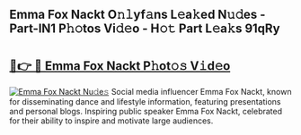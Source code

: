 ## Emma Fox Nackt O𝚗𝚕yf𝚊ns L𝚎a𝚔ed N𝚞𝚍es - Part-lN1 P𝚑𝚘tos Vi𝚍𝚎o - H𝚘𝚝 Part L𝚎a𝚔s 91qRy

# <h2><a href="http://kfdwaa8.oniu.top/?m=Emma+Fox+Nackt">🔗👉 🔴 Emma Fox Nackt P𝚑ot𝚘𝚜 V𝚒d𝚎o</a></h2>

[![Emma Fox Nackt Nu𝚍e𝚜](https://i.imgur.com/0qMVB7G.gif)](http://kfdwaa8.oniu.top/?m=Emma+Fox+Nackt)
Social media influencer Emma Fox Nackt, known for disseminating dance and lifestyle information, featuring presentations and personal blogs. Inspiring public speaker Emma Fox Nackt, celebrated for their ability to inspire and motivate large audiences.  
